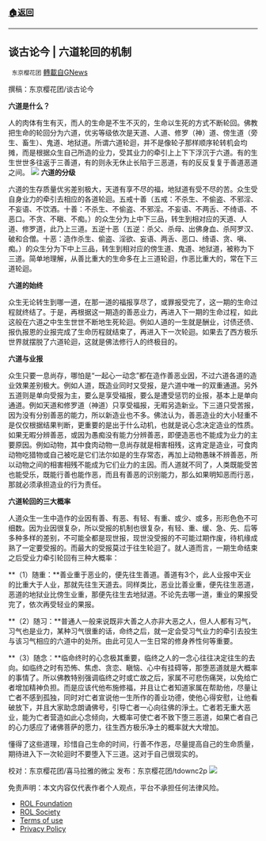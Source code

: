 ###  [:house:返回](README.md)
---


## 谈古论今 | 六道轮回的机制
` 东京樱花团` [轉載自GNews](https://gnews.org/zh-hans/2611317/)

撰稿：东京樱花团/谈古论今
 
**六道是什么？**
 
人的肉体有生有灭，而人的生命是不生不灭的，生命以生死的方式不断轮回。佛教把生命的轮回分为六道，优劣等级依次是天道、人道、修罗（神）道、傍生道（旁生、畜生）、鬼道、地狱道。所谓六道轮迴，并不是像轮子那样顺序轮转机会均摊，而是根据众生自己所造的业力，受其业力的牵引上上下下浮沉于六道。有的生生世世多往返于三善道，有的则永无休止长陷于三恶道，有的反反复复于善道恶道之间。
 ![](https://assets.gnews.org/wp-content/uploads/2022/05/12-19_1653642658.jpg) 
**六道的分级**
 
六道的生存质量优劣差别极大，天道有享不尽的福，地狱道有受不尽的苦。众生受自身业力的牵引去相应的各道轮迴。五戒十善（五戒：不杀生、不偷盗、不邪淫、不妄语、不饮酒。十善：不杀生、不偷盗、不邪淫。不妄语、不两舌、不绮语、不恶口。不贪、不瞋、不痴。）的众生分为上中下三品，转生到相对应的天道、人道、修罗道，此乃上三道。五逆十恶（五逆：杀父、杀母、出佛身血、杀阿罗汉、破和合僧。十恶：造作杀生、偷盗、淫欲、妄语、两舌、恶口、绮语、贪、嗔、痴。）的众生分为下中上三品，转生到相对应的傍生道、鬼道、地狱道，被称为下三道。简单地理解，从善比重大的生命多在上三道轮迴，作恶比重大的，常在下三道轮迴。
 
**六道的始终**
 
众生无论转生到哪一道，在那一道的福报享尽了，或罪报受完了，这一期的生命过程就终结了。于是，再根据这一期造的善恶业力，再进入下一期的生命过程，如此这般在六道之中生生世世不断地生死轮迴。例如人道的一生就是酬业，讨债还债、报仇报恩的业报完成了生命历程就结束了，再进入下一次轮迴。如果去了西方极乐世界就摆脱了六道轮迴，这就是佛法修行人的终极目的。
 
**六道与业报**
 
众生只要一息尚存，哪怕是“一起心一动念”都在造作善恶业因，不过六道各道的造业效果差别极大。例如人道，既造业同时又受报，是六道中唯一的双重通道。另外五道则是单向受报为主，要么是享受福报，要么是遭受惩罚的业报，基本上是单向通道。例如天道和修罗道（神道）只享受福报，无暇另造新业。下三道只受苦报，因为没有分别善恶的能力，所以新造业也不多。佛法认为，善恶造业的大小轻重不是仅仅根据结果判断，更重要的是出于什么动机，也就是说心念决定造业的性质。如果无暇分辨善恶，或因为愚痴没有能力分辨善恶，即便造恶也不能成为业力的主要原因。例如动物，其中食肉动物一息尚存就是相害相残，这肯定是造业，可食肉动物吃猎物或自己被吃是它们法尔如是的生存常态，再加上动物愚昧不辨善恶，所以动物之间的相害相残不能成为它们业力的主因。而人道就不同了，人类既能受苦也能受乐，既能行善也能作恶，而且有善恶的识别能力，那么如果明知恶而行恶，那就必须承担造业的行为责任。
 
**六道轮回的三大概率**
 
人道众生一生中造作的业因有善、有恶、有轻、有重、或少、或多，形形色色不可细数。因为业因很复杂，所以受报的机制也很复杂，有轻、重、缓、急、先、后等多种多样的差别，不可能全都是现世报，现世没受报的不可能过期作废，待机缘成熟了一定要受报的。而最大的受报莫过于往生轮迴了。就人道而言，一期生命结束之后受业力牵引轮回有三种大概率：
 
**（1）随重：**善业重于恶业的，便先往生善道。善道有3个，此人业报中天业的比重大于人业，那就先往生天道去。同样类比，恶业比善业重，便先往生恶道，恶道的地狱业比傍生业重，那便先往生去地狱道。不论先去哪一道，重业的果报受完了，依次再受轻业的果报。
 
**（2）随习：**普通人一般来说既非大善之人亦非大恶之人，但人人都有习气，习气也是业力，某种习气很重的话，命终之后，就一定会受习气业力的牵引去投生与该习气相应的六道中的处所。由此可见人一生日常的修身养性何等重要。
 
**（3）随念：**临命终时的心念极其重要，临终之人的一念心往往决定往生的去向。如临终之时有恐怖、焦虑、贪恋、瞋恼、心中有挂碍等，那堕恶道就是大概率的事情了。所以佛教特别强调临终之时或亡故之后，家属不可悲伤痛哭，以免给亡者增加精神负担。而是应该代他布施修福，并且让亡者知道家属在帮助他，尽量让亡者不感到孤独，同时对亡者宣说他一生所作的善业功德，使他心得安慰，让他看破放下，并且大家助念朗诵佛号，引导亡者一心向往佛的淨土。亡者若无重大恶业，能为亡者营造如此心念倾向，大概率可使亡者不致下堕三恶道，如果亡者自己的心力感应了诸佛菩萨的愿力，往生西方极乐净土的概率就大大增加。
 
懂得了这些道理，珍惜自己生命的时间，行善不作恶，尽量提高自己的生命质量，期待进入下一次轮迴时不要堕入下三道。这对于自己很现实的。
 
校对：东京樱花团/喜马拉雅的微尘
发布：东京樱花团/tdownc2p
 ![](https://assets.gnews.org/wp-content/uploads/2022/03/yht.jpg) 

免责声明：本文内容仅代表作者个人观点，平台不承担任何法律风险。
  
- [ROL Foundation](https://rolfoundation.org/)
- [ROL Society](https://rolsociety.org/)
- [Terms of use](https://gnews.org/terms-of-use-3/)
- [Privacy Policy](https://gnews.org/privacy-policy/)
